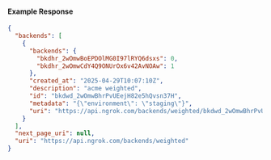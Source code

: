 <!-- Code generated for API Clients. DO NOT EDIT. -->

#### Example Response

```json
{
  "backends": [
    {
      "backends": {
        "bkdhr_2wOmwBoEPDOlMG0I97lRYQ6dsxs": 0,
        "bkdhr_2wOmwCdY4Q9ONUrOx6v42AvNOAw": 1
      },
      "created_at": "2025-04-29T10:07:10Z",
      "description": "acme weighted",
      "id": "bkdwd_2wOmwBhrPvUEejH82e5hQvsn37H",
      "metadata": "{\"environment\": \"staging\"}",
      "uri": "https://api.ngrok.com/backends/weighted/bkdwd_2wOmwBhrPvUEejH82e5hQvsn37H"
    }
  ],
  "next_page_uri": null,
  "uri": "https://api.ngrok.com/backends/weighted"
}
```

